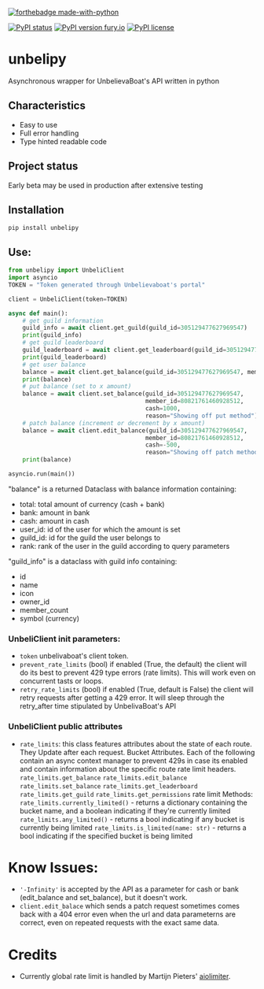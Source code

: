 [![forthebadge made-with-python](http://ForTheBadge.com/images/badges/made-with-python.svg)](https://www.python.org/)

[![PyPI status](https://img.shields.io/pypi/status/unbelipy.svg)](https://pypi.python.org/pypi/unbelipy/)
[![PyPI version fury.io](https://badge.fury.io/py/unbelipy.svg)](https://pypi.python.org/pypi/unbelipy/)
[![PyPI license](https://img.shields.io/pypi/l/unbelipy.svg)](https://pypi.python.org/pypi/unbelipy/)

# unbelipy

Asynchronous wrapper for UnbelievaBoat's API written in python

## Characteristics
- Easy to use
- Full error handling
- Type hinted readable code

## Project status
Early beta may be used in production after extensive testing

## Installation

`pip install unbelipy`

## Use:

```python
from unbelipy import UnbeliClient
import asyncio
TOKEN = "Token generated through Unbelievaboat's portal"

client = UnbeliClient(token=TOKEN)

async def main():
    # get guild information
    guild_info = await client.get_guild(guild_id=305129477627969547)
    print(guild_info)
    # get guild leaderboard
    guild_leaderboard = await client.get_leaderboard(guild_id=305129477627969547)
    print(guild_leaderboard)
    # get user balance
    balance = await client.get_balance(guild_id=305129477627969547, member_id=80821761460928512)
    print(balance)
    # put balance (set to x amount)
    balance = await client.set_balance(guild_id=305129477627969547, 
                                       member_id=80821761460928512,
                                       cash=1000,
                                       reason="Showing off put method")
    # patch balance (increment or decrement by x amount)
    balance = await client.edit_balance(guild_id=305129477627969547, 
                                       member_id=80821761460928512,
                                       cash=-500,
                                       reason="Showing off patch method")
    print(balance)

asyncio.run(main())
```

"balance" is a returned Dataclass with balance information containing:
- total: total amount of currency (cash + bank)
- bank: amount in bank
- cash: amount in cash
- user_id: id of the user for which the amount is set
- guild_id: id for the guild the user belongs to
- rank: rank of the user in the guild according to query parameters

"guild_info" is a dataclass with guild info containing:
- id
- name 
- icon
- owner_id  
- member_count  
- symbol (currency)

### UnbeliClient init parameters:
- `token` unbelivaboat's client token.
- `prevent_rate_limits` (bool) if enabled (True, the default) the client will do its best 
  to prevent 429 type errors (rate limits). This will work even on concurrent tasts or loops.
- `retry_rate_limits` (bool) if enabled (True, default is False) the client will retry requests after 
  getting a 429 error. It will sleep through the retry_after time stipulated by UnbelivaBoat's API
  
### UnbeliClient public attributes
- `rate_limits`: this class features attributes about the state of each route. They Update after each request. 
  Bucket Attributes. Each of the following contain an async context manager to prevent 429s in case its enabled and 
  contain information about the specific route rate limit headers.
    `rate_limits.get_balance`
    `rate_limits.edit_balance`
    `rate_limits.set_balance`
    `rate_limits.get_leaderboard`
    `rate_limits.get_guild`
    `rate_limits.get_permissions`
  rate limit Methods:
    `rate_limits.currently_limited()` - returns a dictionary containing the bucket name, and a boolean indicating 
        if they're currently limited
    `rate_limits.any_limited()` - returns a bool indicating if any bucket is currently being limited
    `rate_limits.is_limited(name: str)` - returns a bool indicating if the specified bucket is being limited
  
# Know Issues:
- `'-Infinity'` is accepted by the API as a parameter for cash or bank (edit_balance and set_balance), 
  but it doesn't work.
- `client.edit_balace` which sends a patch request sometimes comes back with a 404 error even when 
  the url and data parameterns are correct, even on repeated requests with the exact same data.
  
# Credits
- Currently global rate limit is handled by Martijn Pieters' [aiolimiter](https://github.com/mjpieters/aiolimiter).